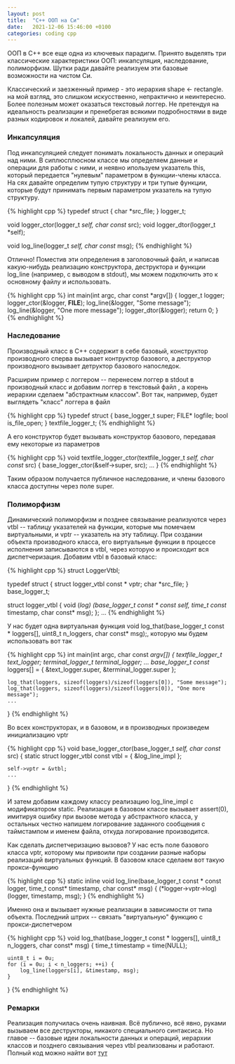 ```yaml
---
layout: post
title:  "C++ ООП на Си"
date:   2021-12-06 15:46:00 +0100
categories: coding cpp
---
```

ООП в C++ все еще одна из ключевых парадигм. Принято выделять три классические характеристики ООП: инкапсуляция, наследование, полиморфизм. Шутки ради давайте реализуем эти базовые возможности на чистом Си.

Классический и заезженный пример - это иерархия shape <- rectangle. на мой взгляд, это слишком искусственно, непрактично и неинтересно. Более полезным может оказаться текстовый логгер. Не претендуя на идеальность реализации и пренебрегая всякими подробностями в виде разных кодировок и локалей, давайте реализуем его.

### Инкапсуляция

Под инкапсуляцией следует понимать локальность данных и операций над ними. В сиплюсплюсном классе мы определяем данные и операции для работы с ними, и неявно ипользуем указатель this, который передается "нулевым" параметром в функции-члены класса. На сях давайте определим тупую структуру и три тупые функции, которые будут принимать первым параметром указатель на тупую структуру.

{% highlight cpp %}
typedef struct 
{
    char *src_file;
} logger_t;

void logger_ctor(logger_t *self, char const* src);
void logger_dtor(logger_t *self);

void log_line(logger_t *self, char const* msg);
{% endhighlight %}

Отлично! Поместив эти определения в заголовочный файл, и написав какую-нибудь реализацию конструктора, деструктора и функции log_line (например, с выводом в stdout), мы можем подключить это к основному файлу и использовать.

{% highlight cpp %}
int main(int argc, char const *argv[])
{
    logger_t logger;
    logger_ctor(&logger, __FILE__);
    log_line(&logger, "Some message");
    log_line(&logger, "One more message");
    logger_dtor(&logger);
    return 0;
}
{% endhighlight %}

### Наследование

Производный класс в C++ содержит в себе базовый, конструктор производного сперва вызывает контруктор базового, а деструктор производного вызывает детруктор базового напоследок. 

Расширим пример с логгером -- перенесем логгер в stdout в производный класс и добавим логгер в текстовый файл , а корень иерархии сделаем "абстрактным классом". Вот так, например, будет выглядеть "класс" логгера в файл

{% highlight cpp %}
typedef struct {
    base_logger_t super;
    FILE* logfile;
    bool is_file_open;
} textfile_logger_t;
{% endhighlight %}

А его конструктор будет вызывать конструктор базового, передавая ему некоторые из параметров

{% highlight cpp %}
void textfile_logger_ctor(textfile_logger_t *self, char const* src) {
    base_logger_ctor(&self->super, src);
    ...
}
{% endhighlight %}

Таким образом получается публичное наследование, и члены базового класса доступны через поле super.

### Полиморфизм

Динамический полиморфизм и позднее связывание реализуются через vtbl -- таблицу указателей на функции, которые мы помечаем виртуальными, и vptr -- указатель на эту таблицу. При создании объекта производного класса, его виртуальные функции в процессе исполнения записываются в vtbl, через которую и происходит вся диспетчеризация. Добавим vtbl в базовый класс:

{% highlight cpp %}
struct LoggerVtbl;

typedef struct 
{
    struct logger_vtbl const * vptr;
    char *src_file;
} base_logger_t;

struct logger_vtbl {
    void (*log) (base_logger_t const * const self, time_t const* timestamp, char const* msg);
};
...
{% endhighlight %}

У нас будет одна виртуальная функция void log_that(base_logger_t const * loggers[], uint8_t n_loggers, char const* msg);, которую мы будем использовать вот так

{% highlight cpp %}
int main(int argc, char const *argv[])
{
    textfile_logger_t text_logger;
    terminal_logger_t terminal_logger;
    ...
    base_logger_t const* loggers[] = {
        &text_logger.super,
        &terminal_logger.super
    };

    log_that(loggers, sizeof(loggers)/sizeof(loggers[0]), "Some message");
    log_that(loggers, sizeof(loggers)/sizeof(loggers[0]), "One more message");
    ...
}
{% endhighlight %}

Во всех конструкторах, и в базовом, и в производных произведем инициализацию vptr

{% highlight cpp %}
void base_logger_ctor(base_logger_t *self, char const* src) {
    static struct logger_vtbl const vtbl = {
        &log_line_impl
    };

    self->vptr = &vtbl;
    ...
}
{% endhighlight %}

И затем добавим каждому классу реализацию log_line_impl с модификатором static. Реализация в базовом классе вызывает assert(0), имитируя ошибку при вызове метода у абстрактного класса, у остальных честно напишем логирование заданного сообщения с таймстампом и именем файла, откуда логирование производится.

Как сделать диспетчеризацию вызовов? У нас есть поле базового класса vptr, которому мы привоили при создании разные наборы реализаций виртуальных функций. В базовом класе сделаем вот такую прокси-функцию

{% highlight cpp %}
static inline void log_line(base_logger_t const * const logger, time_t const* timestamp, char const* msg) {
    (*logger->vptr->log)(logger, timestamp, msg);
}
{% endhighlight %}

Именно она и вызывает нужные реализации в зависимости от типа объекта.
Последний штрих -- связать "виртуальную" функцию с прокси-диспетчером

{% highlight cpp %}
void log_that(base_logger_t const * loggers[], uint8_t n_loggers, char const* msg) {
    time_t timestamp = time(NULL);

    uint8_t i = 0u;
    for (i = 0u; i < n_loggers; ++i) {
        log_line(loggers[i], &timestamp, msg);
    }
}
{% endhighlight %}

### Ремарки

Реализация получилась очень наивная. Всё публично, всё явно, руками вызываем все деструкторы, никакого специального синтаксиса. Но главое -- базовые идеи локальности данных и операций, иерархии классов и позднего связывания через vtbl реализованы и работают. Полный код можно найти вот [тут](https://github.com/ramwoolf/c_oop_logger)
